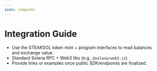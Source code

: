 ```yaml
---
icon: computer
---
```


# Integration Guide

* Use the STEAKSOL token mint + program interfaces to read balances and exchange value.
* Standard Solana RPC + Web3 libs (e.g., `@solana/web3.js`).
* Provide links or examples once public SDK/endpoints are finalized.
